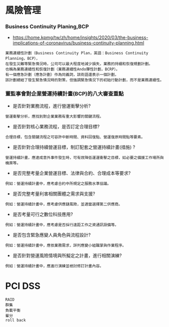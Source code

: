 # 風險管理
### Business Continuity Planing,BCP
- https://home.kpmg/tw/zh/home/insights/2020/03/the-business-implications-of-coronavirus/business-continuity-planning.html
```
業務連續性計劃（Business Continuity Plan，英語：Business Continuity Planning，BCP），
在發生災難等緊急情況時，公司可以最大程度地減少損失，業務的持續和恢復規劃計劃。
也稱為業務連續性和恢復計劃（業務連續性Ando彈性計劃，BCRP）。
有一個應急計劃（應急計劃）作為同義詞，該術語還表示一個計劃，
該計劃總結了發生緊急情況時的對策，但強調緊急情況下的初始行動計劃，而不是業務連續性。
```
### 董監事會對企業營運持續計畫(BCP)的八大審查重點
- 是否針對業務流程，進行營運衝擊分析?
```
營運衝擊分析，應找到對企業業務有重大影響的關鍵流程。
```
- 是否針對核心業務流程，是否訂定合理目標?
```
合理目標，包含關鍵流程之可容許中斷時間、資料回復點、營運復原時間點等要素。
```
- 是否針對合理持續營運目標，制訂配套之營運持續計畫(措施) ?
```
營運持續計畫，應達成意外事件發生時，可有效降低運運衝擊之目標，如必要之備援工作場所與機房等。
```
- 是否完整考量企業營運目標、法律與合約、合理成本等要求?
```
例如：營運持續計畫中，應考慮合約中所規定之服務水準協議。
```
- 是否完整考量利害相關團體之需求與支援?
```
例如：營運持續計畫中，應考慮供應鏈風險，並適當選擇第二供應商。
```
- 是否考量可行之數位科技應用?
```
例如：營運持續計畫中，應考慮是否採行遠距工作之資通訊設備等。
```
- 是否包含緊急應變人員角色與流程設計?
```
例如：營運持續計畫中，應依業務需求，詳列應變小組職掌與作業程序。
```
- 是否針對營運風險情境與所擬定之計畫，進行相關演練?
```
例如：營運持續計畫中，應進行演練並檢討修訂計畫內容。
```
# PCI DSS

```
RAID
群集
負載平衡
輩分
roll back
```
